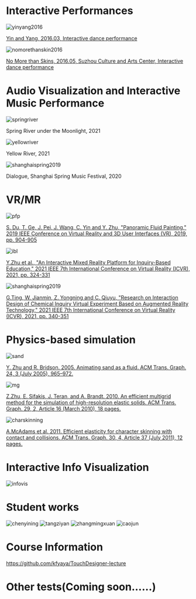 Interactive Performances
====
![yinyang2016](/img/yinyang2016.jpg)

[Yin and Yang, 2016.03, Interactive dance performance](https://youtu.be/upvl0Jtjzso)

![nomorethanskin2016](/img/nomorethanskin2016.jpg)

[No More than Skins, 2016.05, Suzhou Culture and Arts Center, Interactive dance performance](https://youtu.be/upvl0Jtjzso)

Audio Visualization and Interactive Music Performance
====
![springriver](/img/springriver.jpg)

Spring River under the Moonlight, 2021

![yellowriver](/img/yellowriver.jpg)

Yellow River, 2021

![shanghaispring2019](/img/shanghaispring2019.jpg)

Dialogue, Shanghai Spring Music Festival, 2020

VR/MR
====
![pfp](/img/pfp.jpg)

[S. Du, T. Ge, J. Pei, J. Wang, C. Yin and Y. Zhu, "Panoramic Fluid Painting," 2019 IEEE Conference on Virtual Reality and 3D User Interfaces (VR), 2019, pp. 904-905](https://youtu.be/upvl0Jtjzso)

![ibl](/img/ibl.jpg)

[Y.Zhu et al., "An Interactive Mixed Reality Platform for Inquiry-Based Education," 2021 IEEE 7th International Conference on Virtual Reality (ICVR), 2021, pp. 324-331](https://ieeexplore.ieee.org/document/9483827)

![shanghaispring2019](/img/shanghaispring2019.jpg)

[G.Ting, W. Jianmin, Z. Yongning and C. Qiuyu, "Research on Interaction Design of Chemical Inquiry Virtual Experiment Based on Augmented Reality Technology," 2021 IEEE 7th International Conference on Virtual Reality (ICVR), 2021, pp. 340-351](https://ieeexplore.ieee.org/document/9483706)


Physics-based simulation
====

![sand](/img/sand.jpg)

[Y. Zhu and R. Bridson. 2005. Animating sand as a fluid. ACM Trans. Graph. 24, 3 (July 2005), 965–972.](https://dl.acm.org/doi/10.1145/1073204.1073298)

![mg](/img/mg.jpg)

[Z.Zhu, E. Sifakis, J. Teran, and A. Brandt. 2010. An efficient multigrid method for the simulation of high-resolution elastic solids. ACM Trans. Graph. 29, 2, Article 16 (March 2010), 18 pages.](https://dl.acm.org/doi/10.1145/1731047.1731054)

![charskinning](/img/charskinning.jpg)

[A.McAdams et al. 2011. Efficient elasticity for character skinning with contact and collisions. ACM Trans. Graph. 30, 4, Article 37 (July 2011), 12 pages.](https://dl.acm.org/doi/10.1145/2010324.1964932)

Interactive Info Visualization
====

![infovis](/img/infovis.jpg)

Student works
====

![chenyining](/img/chenyining.jpg)
![tangziyan](/img/tangziyan.jpg)
![zhangmingxuan](/img/zhangmingxuan.jpg)
![caojun](/img/caojun.jpg)

Course Information
====
https://github.com/kfyaya/TouchDesigner-lecture

Other tests(Coming soon......)
====
